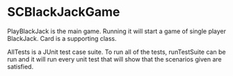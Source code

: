 # SCBlackJackGame
PlayBlackJack is the main game. Running it will start a game of single player BlackJack. Card is a supporting class.

AllTests is a JUnit test case suite. To run all of the tests, runTestSuite can be run and it will run every unit test that will show that the scenarios given are satisfied.
